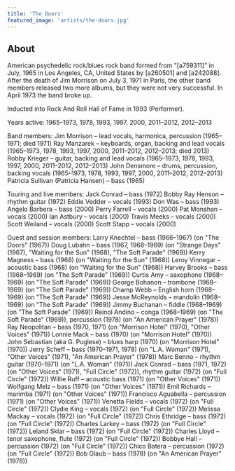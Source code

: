 ```yaml
---
title: 'The Doors'
featured_image: 'artists/the-doors.jpg'
---
```


## About

American psychedelic rock/blues rock band formed from "[a759311]" in July, 1965 in Los Angeles, CA, United States by [a260501] and [a242088]. After the death of Jim Morrison on July 3, 1971 in Paris, the other band members released two more albums, but they were not very successful. In April 1973 the band broke up.

Inducted into Rock And Roll Hall of Fame in 1993 (Performer).

Years active: 1965–1973, 1978, 1993, 1997, 2000, 2011–2012, 2012–2013

Band members:
Jim Morrison – lead vocals, harmonica, percussion (1965–1971; died 1971)
Ray Manzarek – keyboards, organ, backing and lead vocals (1965–1973, 1978, 1993, 1997, 2000, 2011–2012, 2012–2013; died 2013)
Robby Krieger – guitar, backing and lead vocals (1965–1973, 1978, 1993, 1997, 2000, 2011–2012, 2012–2013)
John Densmore – drums, percussion, backing vocals (1965–1973, 1978, 1993, 1997, 2000, 2011–2012, 2012–2013)
Patricia Sullivan (Patricia Hansen) – bass (1965)

Touring and live members:
Jack Conrad – bass (1972)
Bobby Ray Henson – rhythm guitar (1972)
Eddie Vedder – vocals (1993)
Don Was – bass (1993)
Angelo Barbera – bass (2000)
Perry Farrell – vocals (2000)
Pat Monahan – vocals (2000)
Ian Astbury – vocals (2000)
Travis Meeks – vocals (2000)
Scott Weiland – vocals (2000)
Scott Stapp – vocals (2000)

Guest and session members:
Larry Knechtel – bass (1966–1967) (on "The Doors" (1967))
Doug Lubahn – bass (1967, 1968–1969) (on "Strange Days" (1967), "Waiting for the Sun" (1968), "The Soft Parade" (1969))
Kerry Magness – bass (1968) (on "Waiting for the Sun" (1968))
Leroy Vinnegar – acoustic bass (1968) (on "Waiting for the Sun" (1968))
Harvey Brooks – bass (1968–1969) (on "The Soft Parade" (1969))
Curtis Amy – saxophone (1968–1969) (on "The Soft Parade" (1969))
George Bohanon – trombone (1968–1969) (on "The Soft Parade" (1969))
Champ Webb – English horn (1968–1969) (on "The Soft Parade" (1969))
Jesse McReynolds – mandolin (1968–1969) (on "The Soft Parade" (1969))
Jimmy Buchanan – fiddle (1968–1969) (on "The Soft Parade" (1969))
Reinol Andino – conga (1968–1969) (on "The Soft Parade" (1969)), percussion (1978) (on "An American Prayer" (1978))
Ray Neopolitan – bass (1970, 1971) (on "Morrison Hotel" (1970), "Other Voices" (1971))
Lonnie Mack – bass (1970) (on "Morrison Hotel" (1970))
John Sebastian (aka G. Puglese) – blues harp (1970) (on "Morrison Hotel" (1970))
Jerry Scheff – bass (1970–1971, 1978) (on "L.A. Woman" (1971), "Other Voices" (1971), "An American Prayer" (1978))
Marc Benno – rhythm guitar (1970–1971) (on "L.A. Woman" (1971))
Jack Conrad – bass (1971, 1972) (on "Other Voices" (1971), "Full Circle" (1972)), rhythm guitar (1972) (on "Full Circle" (1972))
Willie Ruff – acoustic bass (1971) (on "Other Voices" (1971))
Wolfgang Melz – bass (1971) (on "Other Voices" (1971))
Emil Richards – marimba (1971) (on "Other Voices" (1971))
Francisco Aguabella – percussion (1971) (on "Other Voices" (1971))
Venetta Fields – vocals (1972) (on "Full Circle" (1972))
Clydie King – vocals (1972) (on "Full Circle" (1972))
Melissa Mackay – vocals (1972) (on "Full Circle" (1972))
Chris Ethridge – bass (1972) (on "Full Circle" (1972))
Charles Larkey – bass (1972) (on "Full Circle" (1972))
Leland Sklar – bass (1972) (on "Full Circle" (1972))
Charles Lloyd – tenor saxophone, flute (1972) (on "Full Circle" (1972))
Bobbye Hall – percussion (1972) (on "Full Circle" (1972))
Chico Batera – percussion (1972) (on "Full Circle" (1972))
Bob Glaub – bass (1978) (on "An American Prayer" (1978))
